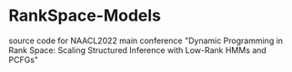 # RankSpace-Models
source code for NAACL2022 main conference "Dynamic Programming in Rank Space: Scaling Structured Inference with Low-Rank HMMs and PCFGs"
